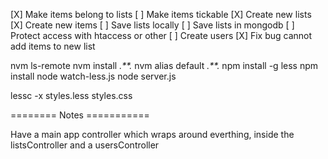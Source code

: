 [X] Make items belong to lists
[ ] Make items tickable
[X] Create new lists
[X] Create new items
[ ] Save lists locally
[ ] Save lists in mongodb
[ ] Protect access with htaccess or other
[ ] Create users
[X] Fix bug cannot add items to new list


nvm ls-remote
nvm install *.**.*
nvm alias default *.**.*
npm install -g less
npm install
node watch-less.js
node server.js



lessc -x styles.less styles.css


======== Notes ===========

Have a main app controller which wraps around everthing, inside the listsController
and a usersController


